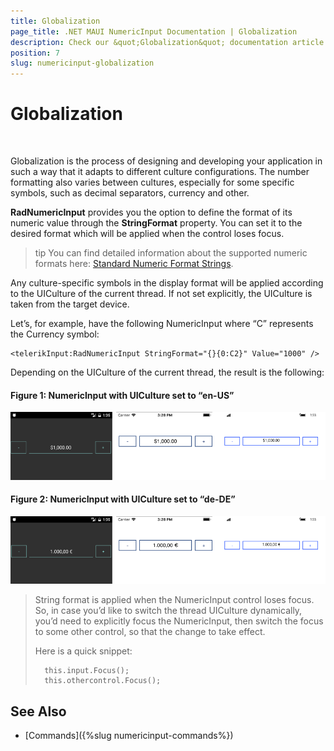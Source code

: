```yaml
---
title: Globalization
page_title: .NET MAUI NumericInput Documentation | Globalization
description: Check our &quot;Globalization&quot; documentation article for Telerik NumericInput for .NET MAUI
position: 7
slug: numericinput-globalization
---
```


# Globalization

&nbsp;

Globalization is the process of designing and developing your application in such a way that it adapts to different culture configurations. The number formatting also varies between cultures, especially for some specific symbols, such as decimal separators, currency and other.

**RadNumericInput** provides you the option to define the format of its numeric value through the **StringFormat** property. You can set it to the desired format which will be applied when the control loses focus.

>tip You can find detailed information about the supported numeric formats here: [Standard Numeric Format Strings](https://docs.microsoft.com/en-us/dotnet/standard/base-types/standard-numeric-format-strings).

Any culture-specific symbols in the display format will be applied according to the UICulture of the current thread. If not set explicitly, the UICulture is taken from the target device.

Let’s, for example, have the following NumericInput where “C” represents the Currency symbol:

```XAML
<telerikInput:RadNumericInput StringFormat="{}{0:C2}" Value="1000" />
```

Depending on the UICulture of the current thread, the result is the following:

#### Figure 1: NumericInput with UICulture set to “en-US”

![](images/numeric_features_globalization_1.png)

#### Figure 2: NumericInput with UICulture set to “de-DE”

![](images/numeric_features_globalization_2.png)

> String format is applied when the NumericInput control loses focus. So, in case you’d like to switch the thread UICulture dynamically, you’d need to explicitly focus the NumericInput, then switch the focus to some other control, so that the change to take effect. 
>
> Here is a quick snippet:
>
> 		this.input.Focus();
> 		this.othercontrol.Focus();

## See Also

- [Commands]({%slug numericinput-commands%})

